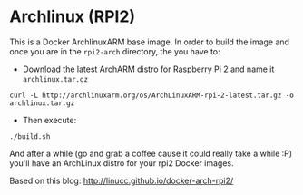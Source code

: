 # Archlinux (RPI2)

This is a Docker ArchlinuxARM base image. In order to build the image
and once you are in the `rpi2-arch` directory, the you have to:

- Download the latest ArchARM distro for Raspberry Pi 2 and name it
  `archlinux.tar.gz`

```
curl -L http://archlinuxarm.org/os/ArchLinuxARM-rpi-2-latest.tar.gz -o archlinux.tar.gz
```

- Then execute:

```
./build.sh
```

And after a while (go and grab a coffee cause it could really take a
while :P) you'll have an ArchLinux distro for your rpi2 Docker images.

Based on this blog: http://linucc.github.io/docker-arch-rpi2/